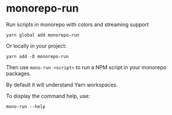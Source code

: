 # monorepo-run
Run scripts in monorepo with colors and streaming support

```
yarn global add monorepo-run
```

Or locally in your project:

```
yarn add -D monorepo-run
```

Then use `mono-run <script>` to run a NPM script in your monorepo packages.

By default it will understand Yarn workspaces.

To display the command help, use:

```
mono-run --help
```
